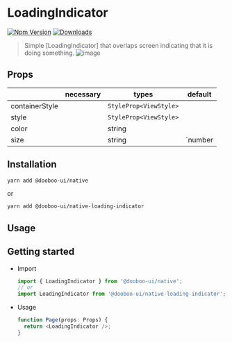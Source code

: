 # LoadingIndicator

[![Npm Version](http://img.shields.io/npm/v/@dooboo-ui/native-loading-indicator.svg?style=flat-square)](https://npmjs.org/package/@dooboo-ui/native-loading-indicator)
[![Downloads](http://img.shields.io/npm/dm/@dooboo-ui-loading-indicator/native.svg?style=flat-square)](https://npmjs.org/package/@dooboo-ui-loading-indicator/native)

> Simple [LoadingIndicator] that overlaps screen indicating that it is doing something.
> ![image](https://user-images.githubusercontent.com/27461460/62273345-49475e80-b478-11e9-8717-ce97f6f71230.png)

## Props

|                | necessary | types                  | default                      |
| -------------- | --------- | ---------------------- | ---------------------------- |
| containerStyle |           | `StyleProp<ViewStyle>` |                              |
| style          |           | `StyleProp<ViewStyle>` |                              |
| color          |           | string                 |                              |
| size           |           | string                 | `number | 'small' | 'large'` |

## Installation

```sh
yarn add @dooboo-ui/native
```

or

```sh
yarn add @dooboo-ui/native-loading-indicator
```

## Usage

## Getting started

- Import

  ```javascript
  import { LoadingIndicator } from '@dooboo-ui/native';
  // or
  import LoadingIndicator from '@dooboo-ui/native-loading-indicator';
  ```

- Usage
  ```javascript
  function Page(props: Props) {
    return <LoadingIndicator />;
  }
  ```

